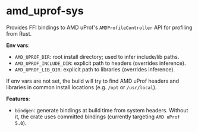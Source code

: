 # amd_uprof-sys

Provides FFI bindings to AMD uProf's `AMDProfileController` API for profiling from Rust.

**Env vars**:
- `AMD_UPROF_DIR`: root install directory; used to infer include/lib paths.
- `AMD_UPROF_INCLUDE_DIR`: explicit path to headers (overrides inference).
- `AMD_UPROF_LIB_DIR`: explicit path to libraries (overrides inference).

If env vars are not set, the build will try to find AMD uProf headers and libraries in common install locations (e.g. `/opt` or `/usr/local`).

**Features**:
- `bindgen`: generate bindings at build time from system headers. Without it, the crate uses committed bindings (currently targeting `AMD uProf 5.0`).

